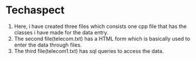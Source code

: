 # Techaspect

1. Here, i have created three files which consists one cpp file that has the classes i have made for the data entry.
2. The second file(telecom.txt) has a HTML form which is basically used to enter the data through files.
3. The third file(telecom1.txt) has sql queries to access the data. 
